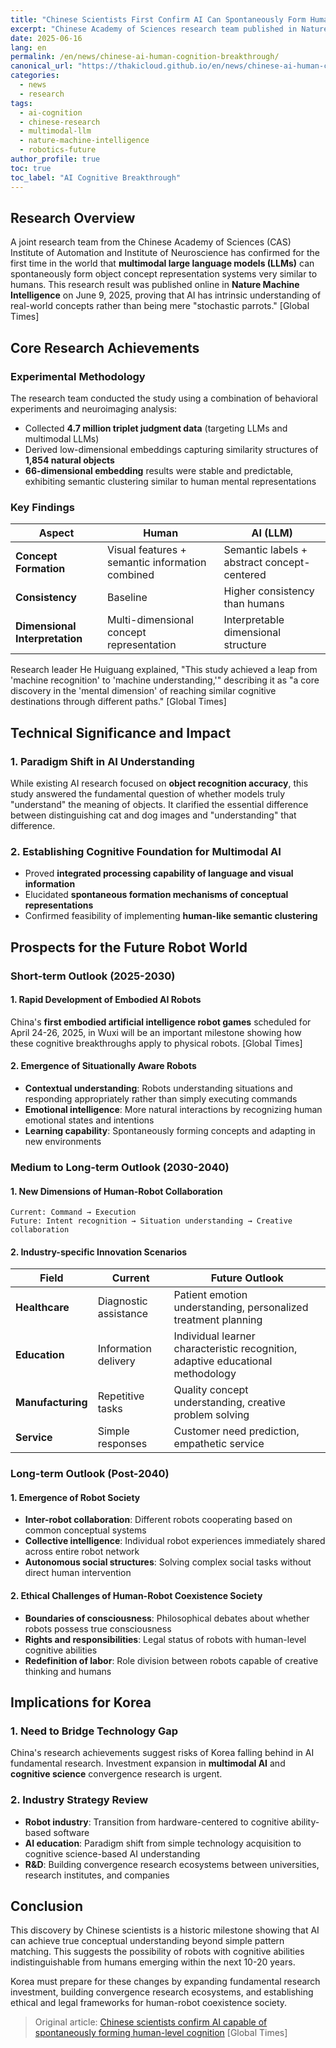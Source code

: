 ```yaml
---
title: "Chinese Scientists First Confirm AI Can Spontaneously Form Human-Level Cognitive Abilities"
excerpt: "Chinese Academy of Sciences research team published in Nature Machine Intelligence that multimodal large language models can spontaneously form object concept representation systems similar to humans"
date: 2025-06-16
lang: en
permalink: /en/news/chinese-ai-human-cognition-breakthrough/
canonical_url: "https://thakicloud.github.io/en/news/chinese-ai-human-cognition-breakthrough/"
categories:
  - news
  - research
tags:
  - ai-cognition
  - chinese-research
  - multimodal-llm
  - nature-machine-intelligence
  - robotics-future
author_profile: true
toc: true
toc_label: "AI Cognitive Breakthrough"
---
```


## Research Overview

A joint research team from the Chinese Academy of Sciences (CAS) Institute of Automation and Institute of Neuroscience has confirmed for the first time in the world that **multimodal large language models (LLMs)** can spontaneously form object concept representation systems very similar to humans. This research result was published online in **Nature Machine Intelligence** on June 9, 2025, proving that AI has intrinsic understanding of real-world concepts rather than being mere "stochastic parrots." [Global Times]

## Core Research Achievements

### Experimental Methodology

The research team conducted the study using a combination of behavioral experiments and neuroimaging analysis:

- Collected **4.7 million triplet judgment data** (targeting LLMs and multimodal LLMs)
- Derived low-dimensional embeddings capturing similarity structures of **1,854 natural objects**
- **66-dimensional embedding** results were stable and predictable, exhibiting semantic clustering similar to human mental representations

### Key Findings

| Aspect | Human | AI (LLM) |
| --- | --- | --- |
| **Concept Formation** | Visual features + semantic information combined | Semantic labels + abstract concept-centered |
| **Consistency** | Baseline | Higher consistency than humans |
| **Dimensional Interpretation** | Multi-dimensional concept representation | Interpretable dimensional structure |

Research leader He Huiguang explained, "This study achieved a leap from 'machine recognition' to 'machine understanding,'" describing it as "a core discovery in the 'mental dimension' of reaching similar cognitive destinations through different paths." [Global Times]

## Technical Significance and Impact

### 1. Paradigm Shift in AI Understanding

While existing AI research focused on **object recognition accuracy**, this study answered the fundamental question of whether models truly "understand" the meaning of objects. It clarified the essential difference between distinguishing cat and dog images and "understanding" that difference.

### 2. Establishing Cognitive Foundation for Multimodal AI

- Proved **integrated processing capability of language and visual information**
- Elucidated **spontaneous formation mechanisms of conceptual representations**
- Confirmed feasibility of implementing **human-like semantic clustering**

## Prospects for the Future Robot World

### Short-term Outlook (2025-2030)

#### 1. Rapid Development of Embodied AI Robots

China's **first embodied artificial intelligence robot games** scheduled for April 24-26, 2025, in Wuxi will be an important milestone showing how these cognitive breakthroughs apply to physical robots. [Global Times]

#### 2. Emergence of Situationally Aware Robots

- **Contextual understanding**: Robots understanding situations and responding appropriately rather than simply executing commands
- **Emotional intelligence**: More natural interactions by recognizing human emotional states and intentions
- **Learning capability**: Spontaneously forming concepts and adapting in new environments

### Medium to Long-term Outlook (2030-2040)

#### 1. New Dimensions of Human-Robot Collaboration

```
Current: Command → Execution
Future: Intent recognition → Situation understanding → Creative collaboration
```

#### 2. Industry-specific Innovation Scenarios

| Field | Current | Future Outlook |
| --- | --- | --- |
| **Healthcare** | Diagnostic assistance | Patient emotion understanding, personalized treatment planning |
| **Education** | Information delivery | Individual learner characteristic recognition, adaptive educational methodology |
| **Manufacturing** | Repetitive tasks | Quality concept understanding, creative problem solving |
| **Service** | Simple responses | Customer need prediction, empathetic service |

### Long-term Outlook (Post-2040)

#### 1. Emergence of Robot Society

- **Inter-robot collaboration**: Different robots cooperating based on common conceptual systems
- **Collective intelligence**: Individual robot experiences immediately shared across entire robot network
- **Autonomous social structures**: Solving complex social tasks without direct human intervention

#### 2. Ethical Challenges of Human-Robot Coexistence Society

- **Boundaries of consciousness**: Philosophical debates about whether robots possess true consciousness
- **Rights and responsibilities**: Legal status of robots with human-level cognitive abilities
- **Redefinition of labor**: Role division between robots capable of creative thinking and humans

## Implications for Korea

### 1. Need to Bridge Technology Gap

China's research achievements suggest risks of Korea falling behind in AI fundamental research. Investment expansion in **multimodal AI** and **cognitive science** convergence research is urgent.

### 2. Industry Strategy Review

- **Robot industry**: Transition from hardware-centered to cognitive ability-based software
- **AI education**: Paradigm shift from simple technology acquisition to cognitive science-based AI understanding
- **R&D**: Building convergence research ecosystems between universities, research institutes, and companies

## Conclusion

This discovery by Chinese scientists is a historic milestone showing that AI can achieve true conceptual understanding beyond simple pattern matching. This suggests the possibility of robots with cognitive abilities indistinguishable from humans emerging within the next 10-20 years.

Korea must prepare for these changes by expanding fundamental research investment, building convergence research ecosystems, and establishing ethical and legal frameworks for human-robot coexistence society.

> Original article: [Chinese scientists confirm AI capable of spontaneously forming human-level cognition](https://www.globaltimes.cn/page/202506/1335801.shtml) [Global Times]
